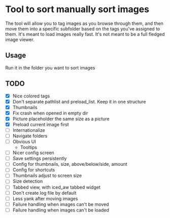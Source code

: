 # Tool to sort manually sort images

The tool will allow you to tag images as you browse through them, and then move them into a specific subfolder based on the tags you've assigned to them.
It's meant to load images really fast. It's not meant to be a full fledged image viewer.

## Usage

Run it in the folder you want to sort images

## TODO

- [x] Nice colored tags
- [x] Don't separate pathlist and preload_list. Keep it in one structure
- [x] Thumbnails
- [x] Fix crash when opened in empty dir
- [x] Picture placeholder the same size as a picture
- [x] Preload current image first
- [ ] Internationalize
- [ ] Navigate folders
- [ ] Obvious UI
    - Tooltips
- [ ] Nicer config screen
- [ ] Save settings persistently
- [ ] Config for thumbnails, size, above/below/side, amount
- [ ] Config for shortcuts
- [ ] Thumbnails adjust to screen size
- [ ] Size detection
- [ ] Tabbed view, with iced_aw tabbed widget
- [ ] Don't create log file by default
- [ ] Less yank after moving images
- [ ] Failure handling when images can't be moved
- [ ] Failure handling when images can't be loaded
